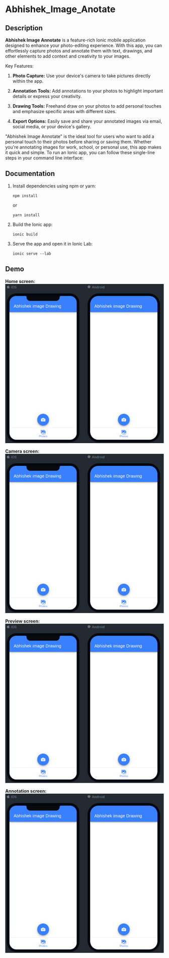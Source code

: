 # Abhishek_Image_Anotate

## Description
**Abhishek Image Annotate** is a feature-rich Ionic mobile application designed to enhance your photo-editing experience. With this app, you can effortlessly capture photos and annotate them with text, drawings, and other elements to add context and creativity to your images.

Key Features:
1. **Photo Capture:** Use your device's camera to take pictures directly within the app.

2. **Annotation Tools:** Add annotations to your photos to highlight important details or express your creativity.

4. **Drawing Tools:** Freehand draw on your photos to add personal touches and emphasize specific areas with different sizes.

5. **Export Options:** Easily save and share your annotated images via email, social media, or your device's gallery.

"Abhishek Image Annotate" is the ideal tool for users who want to add a personal touch to their photos before sharing or saving them. Whether you're annotating images for work, school, or personal use, this app makes it quick and simple.
To run an Ionic app, you can follow these single-line steps in your command line interface:

## Documentation

1. Install dependencies using npm or yarn:
   ```
   npm install
   ```
   or
   ```
   yarn install
   ```

2. Build the Ionic app:
   ```
   ionic build
   ```

3. Serve the app and open it in Ionic Lab:
   ```
   ionic serve --lab
   ```





## Demo

**Home screen:**
![Home](src/assets/1.png)

**Camera screen:**
![Camera](src/assets/1.png)

**Preview screen:**
![Preview](src/assets/1.png)

**Annotation screen:**
![Annotation](src/assets/1.png)

